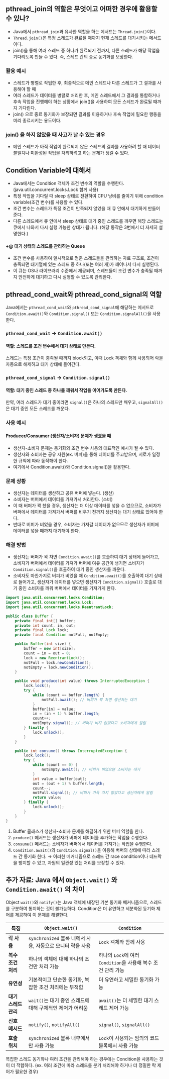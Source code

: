 ## pthread_join의 역할은 무엇이고 어떠한 경우에 활용할 수 있나?

- Java에서 `pthread_join`과 유사한 역할을 하는 메서드는 `Thread.join()`이다.
- `Thread.join()`은 특정 스레드가 완료될 때까지 현재 스레드를 대기시키는 메서드이다.
- join()을 통해 여러 스레드 중 하나가 완료되기 전까지, 다른 스레드가 해당 작업을 기다리도록 만들 수 있다. 즉, 스레드 간의 종료 동기화를 보장한다.

### 활용 예시

- 스레드가 병렬로 작업한 후, 최종적으로 메인 스레드나 다른 스레드가 그 결과를 사용해야 할 때
- 여러 스레드가 데이터를 병렬로 처리한 후, 메인 스레드에서 그 결과를 통합하거나 후속 작업을 진행해야 하는 상황에서 join()을 사용하여 모든 스레드가 완료될 때까지 기다린다.
- join() 으로 종료 동기화가 보장되면 결과를 이용하거나 후속 작업에 필요한 행동을 미리 종료시키는 용도이다.

### join() 을 하지 않았을 때 사고가 날 수 있는 경우

- 메인 스레드가 아직 작업이 완료되지 않은 스레드의 결과를 사용하려 할 때 데이터 불일치나 미완성된 작업을 처리하려고 하는 문제가 생길 수 있다.



## Condition Variable에 대해서

- Java에서는 Condition 객체가 조건 변수의 역할을 수행한다. (java.util.concurrent.locks.Lock 함께 사용)
- 특정 작업을 기다릴 때 sleep 상태로 전환하여 CPU 낭비를 줄이기 위해 condition variable(조건 변수)를 사용할 수 있다.
- 조건 변수는 스레드가 특정 조건이 만족되지 않았을 때 큐 안에서 대기하게 만들어준다.
- 다른 스레드에서 큐 안에서 sleep 상태로 대기 중인 스레드를 깨우면 해당 스레드는 큐에서 나와서 다시 실행 가능한 상태가 됩니다. (해당 동작은 3번에서 더 자세히 설명한다.)

#### +@ 대기 상태의 스레드를 관리하는 Queue

- 조건 변수를 사용하여 일시적으로 멈춘 스레드들을 관리하는 자료 구조로, 조건이 충족되면 대기열에 있는 스레드 중 하나(또는 여러 개)가 깨어나서 다시 실행된다.
- 이 큐는 OS나 라이브러리 수준에서 제공되며, 스레드들이 조건 변수가 충족될 때까지 안전하게 대기하고 다시 실행할 수 있도록 관리한다.



## pthread_cond_wait와 pthread_cond_signal의 역할

Java에서는 `pthread_cond_wait`와 `pthread_cond_signal`에 해당하는 메서드로 `Condition.await()`와 `Condition.signal()` 또는 `Condition.signalAll()`을 사용한다.

### `pthread_cond_wait` → `Condition.await()`

#### 역할: 스레드를 조건 변수에서 대기 상태로 만든다.

스레드는 특정 조건이 충족될 때까지 block되고, 이때 Lock 객체와 함께 사용되어 락을 자동으로 해제하고 대기 상태에 들어간다.

### `pthread_cond_signal` → `Condition.signal()`

#### 역할: 대기 중인 스레드 중 하나를 깨워서 작업을 이어가도록 만든다.

만약, 여러 스레드가 대기 중이라면 `signal()`은 하나의 스레드만 깨우고, `signalAll()`은 대기 중인 모든 스레드를 깨운다.

### 사용 예시

#### Producer/Consumer (생산자/소비자) 문제가 생겼을 때

- 생산자-소비자 문제는 동기화와 조건 변수 사용의 대표적인 예시가 될 수 있다.
- 생산자와 소비자는 공유 자원(ex. 버퍼)을 통해 데이터를 주고받으며, 서로가 일정한 규칙에 따라 동작해야 한다.
- 여기에서 Condition.await()와 Condition.signal()을 활용한다.

### 문제 상황

- 생산자는 데이터를 생산하고 공유 버퍼에 넣는다. (생산)
- 소비자는 버퍼에서 데이터를 가져가서 처리한다. (소비)
- 이 때 버퍼가 꽉 찼을 경우, 생산자는 더 이상 데이터를 넣을 수 없으므로, 소비자가 버퍼에서 데이터를 가져가서 버퍼를 비우기 전까지 생산자는 대기 상태로 있어야 한다.
- 반대로 버퍼가 비었을 경우, 소비자는 가져갈 데이터가 없으므로 생산자가 버퍼에 데이터를 넣을 때까지 대기해야 한다.

### 해결 방법

- 생산자는 버퍼가 꽉 차면 `Condition.await()`를 호출하여 대기 상태에 들어가고, 소비자가 버퍼에서 데이터를 가져가 버퍼에 여유 공간이 생기면 소비자가 `Condition.signal()`을 호출하여 대기 중인 생산자를 깨운다.
- 소비자도 마찬가지로 버퍼가 비었을 때 `Condition.await()`를 호출하여 대기 상태로 들어가고, 생산자가 데이터를 넣으면 생산자가 `Condition.signal()` 호출로 대기 중인 소비자를 깨워 버퍼에서 데이터를 가져가게 한다.

```java
import java.util.concurrent.locks.Condition;
import java.util.concurrent.locks.Lock;
import java.util.concurrent.locks.ReentrantLock;

public class Buffer {
    private final int[] buffer;
    private int count, in, out;
    private final Lock lock;
    private final Condition notFull, notEmpty;

    public Buffer(int size) {
        buffer = new int[size];
        count = in = out = 0;
        lock = new ReentrantLock();
        notFull = lock.newCondition();
        notEmpty = lock.newCondition();
    }

    public void produce(int value) throws InterruptedException {
        lock.lock();
        try {
            while (count == buffer.length) {
                notFull.await(); // 버퍼가 꽉 차면 생산자는 대기
            }
            buffer[in] = value;
            in = (in + 1) % buffer.length;
            count++;
            notEmpty.signal(); // 버퍼가 비지 않았다고 소비자에게 알림
        } finally {
            lock.unlock();
        }
    }

    public int consume() throws InterruptedException {
        lock.lock();
        try {
            while (count == 0) {
                notEmpty.await(); // 버퍼가 비었으면 소비자는 대기
            }
            int value = buffer[out];
            out = (out + 1) % buffer.length;
            count--;
            notFull.signal(); // 버퍼가 가득 차지 않았다고 생산자에게 알림
            return value;
        } finally {
            lock.unlock();
        }
    }
}
```



1. Buffer 클래스가 생산자-소비자 문제를 해결하기 위한 버퍼 역할을 한다.
2. `produce()` 메서드는 생산자가 버퍼에 데이터를 추가하는 작업을 수행한다.
3. `consume()` 메서드는 소비자가 버퍼에서 데이터를 가져가는 작업을 수행한다.
4. `Condition.await()`와 `Condition.signal()`을 이용해 버퍼의 상태에 따라 스레드 간 동기화 한다.
   → 이러한 메커니즘으로 스레드 간 race condition이나 데드락을 방지할 수 있고, 자원의 일관성 있는 처리를 보장할 수 있다.



## 추가 자료: Java 에서 `Object.wait()` 와 `Condition.await()` 의 차이

Object `wait()`와 `notify()`는 Java 객체에 내장된 기본 동기화 메커니즘으로, 스레드를 구분하여 통지하는 것이 불가능하다.
Condition은 더 유연하고 세분화된 동기화 제어를 제공하여 이 문제를 해결한다.

| **특징**             | **`Object.wait()`**                                        | **`Condition`**                                              |
| -------------------- | ---------------------------------------------------------- | ------------------------------------------------------------ |
| **락 사용**          | `synchronized` 블록 내에서 사용, 자동으로 모니터 락을 사용 | `Lock` 객체와 함께 사용                                      |
| **복수 조건 처리**   | 하나의 객체에 대해 하나의 조건만 처리 가능                 | 하나의 `Lock`에 여러 `Condition`을 사용해 복수 조건 관리 가능 |
| **유연성**           | 기본적이고 단순한 동기화, 복잡한 조건 처리에는 부적합      | 더 유연하고 세밀한 동기화 가능                               |
| **대기 스레드 관리** | `wait()`는 대기 중인 스레드에 대해 구체적인 제어가 어려움  | `await()`는 더 세밀한 대기 스레드 제어 가능                  |
| **신호 메서드**      | `notify()`, `notifyAll()`                                  | `signal()`, `signalAll()`                                    |
| **호출 위치**        | `synchronized` 블록 내부에서만 사용 가능                   | `Lock`이 사용되는 임의의 코드 블록에서 사용 가능             |

복잡한 스레드 동기화나 여러 조건을 관리해야 하는 경우에는 Condition을 사용하는 것이 더 적합하다.
(ex. 여러 조건에 따라 스레드를 분기 처리해야 하거나 더 정밀한 락 제어가 필요한 경우)